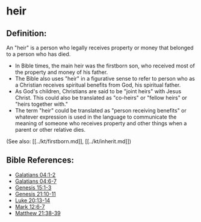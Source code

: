 # heir #

## Definition: ##

An "heir" is a person who legally receives property or money that belonged to a person who has died.

* In Bible times, the main heir was the firstborn son, who received most of the property and money of his father.
* The Bible also uses "heir" in a figurative sense to refer to person who as a Christian receives spiritual benefits from God, his spiritual father.
* As God's children, Christians are said to be "joint heirs" with Jesus Christ. This could also be translated as "co-heirs" or "fellow heirs" or "heirs together with."
* The term "heir" could be translated as "person receiving benefits" or whatever expression is used in the language to communicate the meaning of someone who receives property and other things when a parent or other relative dies.
 
(See also: [[../kt/firstborn.md]], [[../kt/inherit.md]])

## Bible References: ##

* [Galatians 04:1-2](en/tn/gal/help/04/01)
* [Galatians 04:6-7](en/tn/gal/help/04/06)
* [Genesis 15:1-3](en/tn/gen/help/15/01)
* [Genesis 21:10-11](en/tn/gen/help/21/10)
* [Luke 20:13-14](en/tn/luk/help/20/13)
* [Mark 12:6-7](en/tn/mrk/help/12/06)
* [Matthew 21:38-39](en/tn/mat/help/21/38)